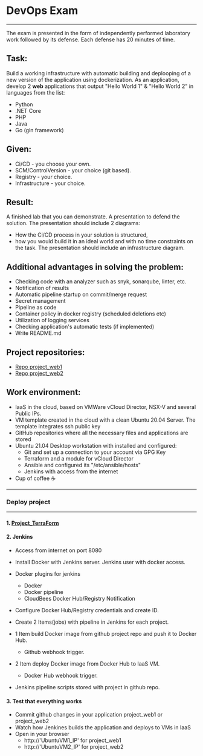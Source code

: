 # DevOps Exam
***

The exam is presented in the form of independently performed laboratory work followed by its defense. Each defense has 20 minutes of time.

## Task:

Build a working infrastructure with automatic building and deplooping of a new version of the application using dockerization. As an application, develop 2 **web** applications that output "Hello World 1" & "Hello World 2" in languages from the list:

- Python
- .NET Core
- PHP
- Java
- Go (gin framework)

## Given:

- Ci/CD - you choose your own.
- SCM/ControlVersion - your choice (git based).
- Registry - your choice.
- Infrastructure - your choice.

## Result:

A finished lab that you can demonstrate. A presentation to defend the solution. The presentation should include 2 diagrams:

- How the Ci/CD process in your solution is structured,
- how you would build it in an ideal world and with no time constraints on the task. The presentation should include an infrastructure diagram.

## Additional advantages in solving the problem:

- Checking code with an analyzer such as snyk, sonarqube, linter, etc.
- Notification of results
- Automatic pipeline startup on commit/merge request
- Secret management
- Pipeline as code
- Container policy in docker registry (scheduled deletions etc)
- Utilization of logging services
- Checking application's automatic tests (if implemented)
- Write README.md

## Project repositories:

* [Repo project_web1](https://github.com/Xarakipi/project_web1)
* [Repo project_web2](https://github.com/Xarakipi/project_web2)

## Work environment:

* IaaS in the cloud, based on VMWare vCloud Director, NSX-V and several Public IPs.
* VM template created in the cloud with a clean Ubuntu 20.04 Server. The template integrates ssh public key
* GitHub repositories where all the necessary files and applications are stored
* Ubuntu 21.04 Desktop workstation with installed and configured:
  - Git and set up a connection to your account via GPG Key
  - Terraform and a module for vCloud Director
  - Ansible and configured its "/etc/ansible/hosts"
  - Jenkins with access from the internet
* Cup of coffee ☕

------

### Deploy project

------

#### 1. [Project_TerraForm](https://github.com/Xarakipi/TIL/tree/main/exam/project_terraform)

#### 2. Jenkins

* Access from internet on port 8080
* Install Docker with Jenkins server. Jenkins user with docker access.
* Docker plugins for jenkins
  * Docker
  * Docker pipeline
  * CloudBees Docker Hub/Registry Notification
* Configure Docker Hub/Registry credentials and create ID.

* Create 2 Items(jobs) with pipeline in Jenkins for each project.
* 1 Item build Docker image from github project repo and push it to Docker Hub. 
  * Github webhook trigger.
* 2 Item deploy Docker image from Docker Hub to IaaS VM. 
  * Docker Hub webhook trigger.
* Jenkins pipeline scripts stored with project in github repo.

#### 3. Test that everything works

* Commit github changes in your application project_web1 or project_web2
* Watch how Jenkines builds the application and deploys to VMs in IaaS
* Open in your browser
  * http://'UbuntuVM1_IP' for project_web1 
  * http://'UbuntuVM2_IP' for project_web2
